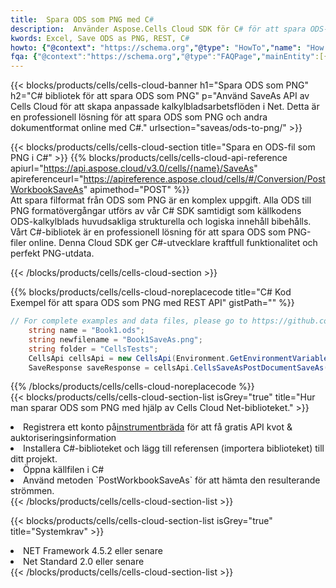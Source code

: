 ```yaml
---
title:  Spara ODS som PNG med C#
description:  Använder Aspose.Cells Cloud SDK för C# för att spara ODS-formatfilen som PNG-formatfil.
kwords: Excel, Save ODS as PNG, REST, C#
howto: {"@context": "https://schema.org","@type": "HowTo","name": "How to save ODS as PNG using the Cells Cloud Net library.","description": "How to save ODS as PNG using the Cells Cloud Net library.","image": {"@type": "ImageObject"},"url": "/net/saveas/ods-to-png/","step": [{ "@type": "HowToStep","name": "How to save ODS as PNG using the Cells Cloud Net library. step 1", "image": {"@type": "ImageObject",},"url": "/net/saveas/ods-to-png/","text": "Register an account at <a href='https://dashboard.aspose.cloud/'>Dashboard</a> to get free API quota & authorization details",},{ "@type": "HowToStep","name": "How to save ODS as PNG using the Cells Cloud Net library. step 1", "image": {"@type": "ImageObject",},"url": "/net/saveas/ods-to-png/","text": "Install C# library and add the reference (import the library) to your project.",},{ "@type": "HowToStep","name": "How to save ODS as PNG using the Cells Cloud Net library. step 1", "image": {"@type": "ImageObject",},"url": "/net/saveas/ods-to-png/","text": "Open the source file in C#",},{ "@type": "HowToStep","name": "How to save ODS as PNG using the Cells Cloud Net library. step 1", "image": {"@type": "ImageObject",},"url": "/net/saveas/ods-to-png/","text": "Use the `PostWorkbookSaveAs` method to retrieve the resulting stream.",}, ],"supply": {"@type": "HowToSupply","name": "document"},"tool": [{"@type": "HowToTool","name": "Visual Studio, Visual Studio Code, Rider"},{"@type": "HowToTool","name": "Aspose Cells"}],"totalTime": "PT6M"}
fqa: {"@context":"https://schema.org","@type":"FAQPage","mainEntity":[{"@type":"Question","name":"Why save file as other formats file in C# using REST API?","acceptedAnswer":{"@type":"Answer","text":"Documents are encoded in many ways, and some files may be incompatible with the software you use. To open and read such files, just save them as appropriate file formats.<br/><ol><li>Install .NET SDK and add the reference (import the library) to your project.</li><li>Open the source file in C# using REST API.</li><li>Call the PostWorkbookSaveAsRequest() method, passing an output filename with required extension.</li><li>Get the result of save as a separate file.</li></ol>"}},{"@type":"Question","name":"What file formats can I save as with your C# library?","acceptedAnswer":{"@type":"Answer","text":"We support a variety of file formats for conversion using .NET library, including XLSX, Excel, xls , PDF, CSV, HTML, Markdown, XML, PNG, JPG, TIFF, Json, TXT and many more."}},{"@type":"Question","name":"What is the maximum allowed file size for conversion using this .NET library?","acceptedAnswer":{"@type":"Answer","text":"There are no file size limits for format conversions using .NET library."}}]}
---
```

{{< blocks/products/cells/cells-cloud-banner h1="Spara ODS som PNG" h2="C# bibliotek för att spara ODS som PNG" p="Använd SaveAs API av Cells Cloud för att skapa anpassade kalkylbladsarbetsflöden i Net. Detta är en professionell lösning för att spara ODS som PNG och andra dokumentformat online med C#." urlsection="saveas/ods-to-png/" >}}

{{< blocks/products/cells/cells-cloud-section title="Spara en ODS-fil som PNG i C#" >}}
{{% blocks/products/cells/cells-cloud-api-reference apiurl="https://api.aspose.cloud/v3.0/cells/{name}/SaveAs" apireferenceurl="https://apireference.aspose.cloud/cells/#/Conversion/PostWorkbookSaveAs" apimethod="POST" %}}
<br/>
Att spara filformat från ODS som PNG är en komplex uppgift. Alla ODS till PNG formatövergångar utförs av vår C# SDK samtidigt som källkodens ODS-kalkylblads huvudsakliga strukturella och logiska innehåll bibehålls. Vårt C#-bibliotek är en professionell lösning för att spara ODS som PNG-filer online. Denna Cloud SDK ger C#-utvecklare kraftfull funktionalitet och perfekt PNG-utdata.

{{< /blocks/products/cells/cells-cloud-section >}}

{{% blocks/products/cells/cells-cloud-noreplacecode title="C# Kod Exempel för att spara ODS som PNG med REST API" gistPath="" %}}
  
```cs
// For complete examples and data files, please go to https://github.com/aspose-cells-cloud/aspose-cells-cloud-dotnet/
    string name = "Book1.ods";
    string newfilename = "Book1SaveAs.png";
    string folder = "CellsTests";
    CellsApi cellsApi = new CellsApi(Environment.GetEnvironmentVariable("ProductClientId"), Environment.GetEnvironmentVariable("ProductClientSecret"));
    SaveResponse saveResponse = cellsApi.CellsSaveAsPostDocumentSaveAs(name, null, newfilename, null,null,folder);
```
  
{{% /blocks/products/cells/cells-cloud-noreplacecode %}}
<br/>
{{< blocks/products/cells/cells-cloud-section-list isGrey="true" title="Hur man sparar ODS som PNG med hjälp av Cells Cloud Net-biblioteket." >}}
<li> Registrera ett konto på<a href="https://dashboard.aspose.cloud/">instrumentbräda</a> för att få gratis API kvot & auktoriseringsinformation</li>
<li>Installera C#-biblioteket och lägg till referensen (importera biblioteket) till ditt projekt.</li>
<li>Öppna källfilen i C#</li>
<li>Använd metoden `PostWorkbookSaveAs` för att hämta den resulterande strömmen.</li>
{{< /blocks/products/cells/cells-cloud-section-list >}}

{{< blocks/products/cells/cells-cloud-section-list isGrey="true" title="Systemkrav" >}}
<li>NET Framework 4.5.2 eller senare</li>
<li>Net Standard 2.0 eller senare</li>
{{< /blocks/products/cells/cells-cloud-section-list >}}
